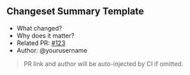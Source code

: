 ## Changeset Summary Template

- What changed?
- Why does it matter?
- Related PR: [#123](https://github.com/your-org/your-repo/pull/123)
- Author: @yourusername

> PR link and author will be auto-injected by CI if omitted.
